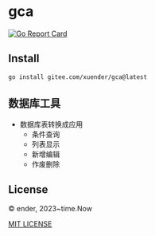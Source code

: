 # gca

[![Go Report Card](https://goreportcard.com/badge/gitee.com/xuender/gca)](https://goreportcard.com/report/gitee.com/xuender/gca)

## Install

```shell
go install gitee.com/xuender/gca@latest
```

## 数据库工具

* 数据库表转换成应用
  * 条件查询
  * 列表显示
  * 新增编辑
  * 作废删除

## License

© ender, 2023~time.Now

[MIT LICENSE](https://gitee.com/xuender/gca/blob/master/LICENSE)
